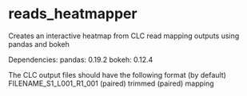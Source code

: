 # reads_heatmapper
Creates an interactive heatmap from CLC read mapping outputs using pandas and bokeh 

Dependencies:
pandas: 0.19.2
bokeh: 0.12.4


The CLC output files should have the following format (by default)
FILENAME_S1_L001_R1_001 (paired) trimmed (paired) mapping
